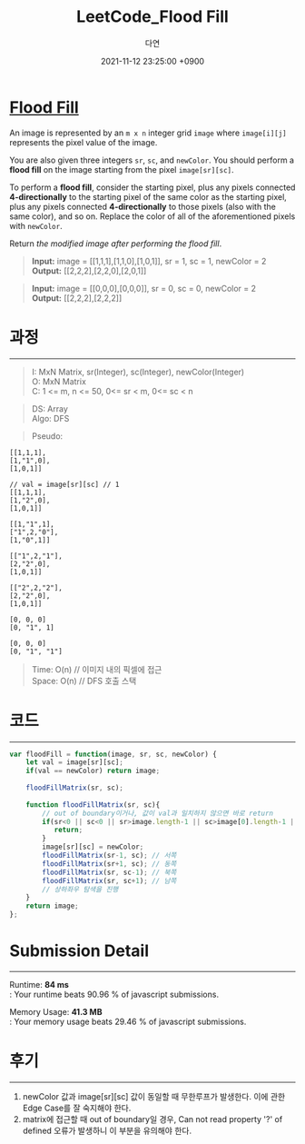 ﻿---
title: LeetCode_Flood Fill
author: 다연
date: 2021-11-12 23:25:00 +0900
categories: [Algorithm, LeetCode]
tags: [LeetCode, easy, DFS]
---
# [Flood Fill](https://leetcode.com/problems/flood-fill/)

An image is represented by an  `m x n`  integer grid  `image`  where  `image[i][j]`  represents the pixel value of the image.

You are also given three integers  `sr`,  `sc`, and  `newColor`. You should perform a  **flood fill**  on the image starting from the pixel  `image[sr][sc]`.

To perform a  **flood fill**, consider the starting pixel, plus any pixels connected  **4-directionally**  to the starting pixel of the same color as the starting pixel, plus any pixels connected  **4-directionally**  to those pixels (also with the same color), and so on. Replace the color of all of the aforementioned pixels with  `newColor`.

Return  _the modified image after performing the flood fill_.
> **Input:** image = [[1,1,1],[1,1,0],[1,0,1]], sr = 1, sc = 1, newColor = 2  
**Output:** [[2,2,2],[2,2,0],[2,0,1]]

> **Input:** image = [[0,0,0],[0,0,0]], sr = 0, sc = 0, newColor = 2  
**Output:** [[2,2,2],[2,2,2]]  
# 과정
---
> I:  MxN Matrix, sr(Integer), sc(Integer), newColor(Integer)  
O:  MxN Matrix  
C:  1 <= m, n <= 50, 0<= sr < m, 0<= sc < n  

> DS:  Array  
Algo: DFS  


> Pseudo:  
```
[[1,1,1],
[1,"1",0],
[1,0,1]]

// val = image[sr][sc] // 1
[[1,1,1],
[1,"2",0],
[1,0,1]]

[[1,"1",1],
["1",2,"0"],
[1,"0",1]]

[["1",2,"1"],
[2,"2",0],
[1,0,1]]

[["2",2,"2"],
[2,"2",0],
[1,0,1]]

[0, 0, 0]
[0, "1", 1]

[0, 0, 0]
[0, "1", "1"]
```

> Time: O(n) // 이미지 내의 픽셀에 접근  
Space: O(n)  // DFS 호출 스택  

# 코드
---
```JavaScript
var floodFill = function(image, sr, sc, newColor) {
    let val = image[sr][sc];
    if(val == newColor) return image;
    
    floodFillMatrix(sr, sc);
    
    function floodFillMatrix(sr, sc){
        // out of boundary이거나, 값이 val과 일치하지 않으면 바로 return 
        if(sr<0 || sc<0 || sr>image.length-1 || sc>image[0].length-1 || image[sr][sc] !== val){ 
           return;
        }
        image[sr][sc] = newColor;
        floodFillMatrix(sr-1, sc); // 서쪽
        floodFillMatrix(sr+1, sc); // 동쪽
        floodFillMatrix(sr, sc-1); // 북쪽
        floodFillMatrix(sr, sc+1); // 남쪽
        // 상하좌우 탐색을 진행
    }
    return image;
};
```
# Submission Detail
---
Runtime:  **84 ms**  
: Your runtime beats 90.96 % of javascript submissions.  
  
Memory Usage:  **41.3 MB**  
: Your memory usage beats 29.46 % of javascript submissions.  

# 후기
---
1. newColor 값과 image[sr][sc] 값이 동일할 때 무한루프가 발생한다. 이에 관한 Edge Case를 잘 숙지해야 한다.
2. matrix에 접근할 때 out of boundary일 경우, Can not read property '?' of defined 오류가 발생하니 이 부분을 유의해야 한다.
